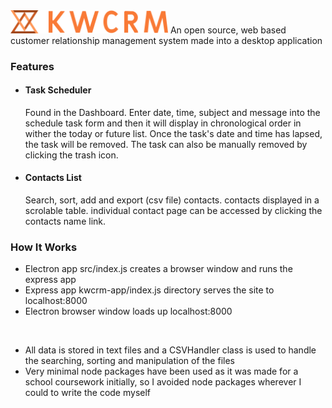 <img width=50% src="https://github.com/kieranmakes/KWCRM/blob/crm-desktop-app/kwcrm-app/public/assets/word%20logo%20with%20abstract%20on%20side%20orange.png" alt='KWCRM'/>
An open source, web based customer relationship management system made into a desktop application




### Features

* #### Task Scheduler
  Found in the Dashboard. Enter date, time, subject and message into the schedule task form and then it will display in chronological order in wither the today or future list.
  Once the task's date and time has lapsed, the task will be removed. The task can also be manually removed by clicking the trash icon.
  
* #### Contacts List
  Search, sort, add and export (csv file) contacts. contacts displayed in a scrolable table. individual contact page can be accessed by clicking the contacts name link.
  





### How It Works

* Electron app src/index.js creates a browser window and runs the express app
* Express app kwcrm-app/index.js directory serves the site to localhost:8000
* Electron browser window loads up localhost:8000

<br>

* All data is stored in text files and a CSVHandler class is used to handle the searching, sorting and manipulation of the files
* Very minimal node packages have been used as it was made for a school coursework initially, so I avoided node packages wherever I could to write the code myself
